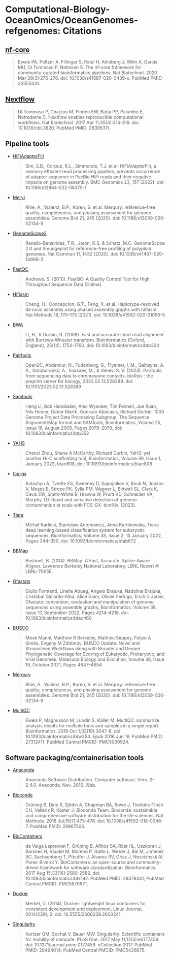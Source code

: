 # Computational-Biology-OceanOmics/OceanGenomes-refgenomes: Citations

## [nf-core](https://pubmed.ncbi.nlm.nih.gov/32055031/)

> Ewels PA, Peltzer A, Fillinger S, Patel H, Alneberg J, Wilm A, Garcia MU, Di Tommaso P, Nahnsen S. The nf-core framework for community-curated bioinformatics pipelines. Nat Biotechnol. 2020 Mar;38(3):276-278. doi: 10.1038/s41587-020-0439-x. PubMed PMID: 32055031.

## [Nextflow](https://pubmed.ncbi.nlm.nih.gov/28398311/)

> Di Tommaso P, Chatzou M, Floden EW, Barja PP, Palumbo E, Notredame C. Nextflow enables reproducible computational workflows. Nat Biotechnol. 2017 Apr 11;35(4):316-319. doi: 10.1038/nbt.3820. PubMed PMID: 28398311.

## Pipeline tools

- [HiFiAdapterFilt](https://bmcgenomics.biomedcentral.com/articles/10.1186/s12864-022-08375-1)

  > Sim, S.B., Corpuz, R.L., Simmonds, T.J. et al. HiFiAdapterFilt, a memory efficient read processing pipeline, prevents occurrence of adapter sequence in PacBio HiFi reads and their negative impacts on genome assembly. BMC Genomics 23, 157 (2022). doi: 10.1186/s12864-022-08375-1

- [Meryl](https://genomebiology.biomedcentral.com/articles/10.1186/s13059-020-02134-9)

  > Rhie, A., Walenz, B.P., Koren, S. et al. Merqury: reference-free quality, completeness, and phasing assessment for genome assemblies. Genome Biol 21, 245 (2020). doi: 10.1186/s13059-020-02134-9

- [GenomeScope2](https://www.nature.com/articles/s41467-020-14998-3)

  > Ranallo-Benavidez, T.R., Jaron, K.S. & Schatz, M.C. GenomeScope 2.0 and Smudgeplot for reference-free profiling of polyploid genomes. Nat Commun 11, 1432 (2020). doi: 10.1038/s41467-020-14998-3

- [FastQC](https://www.bioinformatics.babraham.ac.uk/projects/fastqc/)

  > Andrews, S. (2010). FastQC: A Quality Control Tool for High Throughput Sequence Data [Online].

- [Hifiasm](https://www.nature.com/articles/s41592-020-01056-5)

  > Cheng, H., Concepcion, G.T., Feng, X. et al. Haplotype-resolved de novo assembly using phased assembly graphs with hifiasm. Nat Methods 18, 170–175 (2021). doi: 10.1038/s41592-020-01056-5

- [BWA](https://pubmed.ncbi.nlm.nih.gov/19451168/)

  > Li, H., & Durbin, R. (2009). Fast and accurate short read alignment with Burrows-Wheeler transform. Bioinformatics (Oxford, England), 25(14), 1754–1760. doi: 10.1093/bioinformatics/btp324

- [Pairtools](https://www.ncbi.nlm.nih.gov/pmc/articles/PMC9949071/)

  > Open2C, Abdennur, N., Fudenberg, G., Flyamer, I. M., Galitsyna, A. A., Goloborodko, A., Imakaev, M., & Venev, S. V. (2023). Pairtools: from sequencing data to chromosome contacts. bioRxiv : the preprint server for biology, 2023.02.13.528389. doi: 10.1101/2023.02.13.528389

- [Samtools](https://academic.oup.com/bioinformatics/article/25/16/2078/204688)

  > Heng Li, Bob Handsaker, Alec Wysoker, Tim Fennell, Jue Ruan, Nils Homer, Gabor Marth, Goncalo Abecasis, Richard Durbin, 1000 Genome Project Data Processing Subgroup, The Sequence Alignment/Map format and SAMtools, Bioinformatics, Volume 25, Issue 16, August 2009, Pages 2078–2079, doi: 10.1093/bioinformatics/btp352

- [YAHS](https://academic.oup.com/bioinformatics/article/39/1/btac808/6917071)

  > Chenxi Zhou, Shane A McCarthy, Richard Durbin, YaHS: yet another Hi-C scaffolding tool, Bioinformatics, Volume 39, Issue 1, January 2023, btac808, doi: 10.1093/bioinformatics/btac808

- [fcs-gx](https://www.biorxiv.org/content/10.1101/2023.06.02.543519v1)

  > Astashyn A, Tvedte ES, Sweeney D, Sapojnikov V, Bouk N, Joukov V, Mozes E, Strope PK, Sylla PM, Wagner L, Bidwell SL, Clark K, Davis EW, Smith-White B, Hlavina W, Pruitt KD, Schneider VA, Murphy TD. Rapid and sensitive detection of genome contamination at scale with FCS-GX. biorXiv. (2023).

- [Tiara](https://academic.oup.com/bioinformatics/article/38/2/344/6375939)

  > Michał Karlicki, Stanisław Antonowicz, Anna Karnkowska, Tiara: deep learning-based classification system for eukaryotic sequences, Bioinformatics, Volume 38, Issue 2, 15 January 2022, Pages 344–350, doi: 10.1093/bioinformatics/btab672

- [BBMap](https://escholarship.org/uc/item/1h3515gn)

  > Bushnell, B. (2014). BBMap: A Fast, Accurate, Splice-Aware Aligner. Lawrence Berkeley National Laboratory. LBNL Report #: LBNL-7065E.

- [Gfastats](https://academic.oup.com/bioinformatics/article/38/17/4214/6633308)

  > Giulio Formenti, Linelle Abueg, Angelo Brajuka, Nadolina Brajuka, Cristóbal Gallardo-Alba, Alice Giani, Olivier Fedrigo, Erich D Jarvis, Gfastats: conversion, evaluation and manipulation of genome sequences using assembly graphs, Bioinformatics, Volume 38, Issue 17, September 2022, Pages 4214–4216, doi: 10.1093/bioinformatics/btac460

- [BUSCO](https://academic.oup.com/mbe/article/38/10/4647/6329644)

  > Mosè Manni, Matthew R Berkeley, Mathieu Seppey, Felipe A Simão, Evgeny M Zdobnov, BUSCO Update: Novel and Streamlined Workflows along with Broader and Deeper Phylogenetic Coverage for Scoring of Eukaryotic, Prokaryotic, and Viral Genomes. Molecular Biology and Evolution, Volume 38, Issue 10, October 2021, Pages 4647–4654

- [Merqury](https://genomebiology.biomedcentral.com/articles/10.1186/s13059-020-02134-9)

  > Rhie, A., Walenz, B.P., Koren, S. et al. Merqury: reference-free quality, completeness, and phasing assessment for genome assemblies. Genome Biol 21, 245 (2020). doi: 10.1186/s13059-020-02134-9

- [MultiQC](https://pubmed.ncbi.nlm.nih.gov/27312411/)

  > Ewels P, Magnusson M, Lundin S, Käller M. MultiQC: summarize analysis results for multiple tools and samples in a single report. Bioinformatics. 2016 Oct 1;32(19):3047-8. doi: 10.1093/bioinformatics/btw354. Epub 2016 Jun 16. PubMed PMID: 27312411; PubMed Central PMCID: PMC5039924.

## Software packaging/containerisation tools

- [Anaconda](https://anaconda.com)

  > Anaconda Software Distribution. Computer software. Vers. 2-2.4.0. Anaconda, Nov. 2016. Web.

- [Bioconda](https://pubmed.ncbi.nlm.nih.gov/29967506/)

  > Grüning B, Dale R, Sjödin A, Chapman BA, Rowe J, Tomkins-Tinch CH, Valieris R, Köster J; Bioconda Team. Bioconda: sustainable and comprehensive software distribution for the life sciences. Nat Methods. 2018 Jul;15(7):475-476. doi: 10.1038/s41592-018-0046-7. PubMed PMID: 29967506.

- [BioContainers](https://pubmed.ncbi.nlm.nih.gov/28379341/)

  > da Veiga Leprevost F, Grüning B, Aflitos SA, Röst HL, Uszkoreit J, Barsnes H, Vaudel M, Moreno P, Gatto L, Weber J, Bai M, Jimenez RC, Sachsenberg T, Pfeuffer J, Alvarez RV, Griss J, Nesvizhskii AI, Perez-Riverol Y. BioContainers: an open-source and community-driven framework for software standardization. Bioinformatics. 2017 Aug 15;33(16):2580-2582. doi: 10.1093/bioinformatics/btx192. PubMed PMID: 28379341; PubMed Central PMCID: PMC5870671.

- [Docker](https://dl.acm.org/doi/10.5555/2600239.2600241)

  > Merkel, D. (2014). Docker: lightweight linux containers for consistent development and deployment. Linux Journal, 2014(239), 2. doi: 10.5555/2600239.2600241.

- [Singularity](https://pubmed.ncbi.nlm.nih.gov/28494014/)

  > Kurtzer GM, Sochat V, Bauer MW. Singularity: Scientific containers for mobility of compute. PLoS One. 2017 May 11;12(5):e0177459. doi: 10.1371/journal.pone.0177459. eCollection 2017. PubMed PMID: 28494014; PubMed Central PMCID: PMC5426675.
